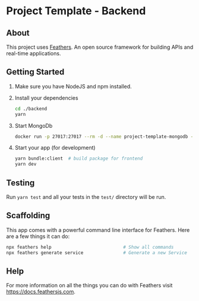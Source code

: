 # Project Template - Backend

## About

This project uses [Feathers](http://feathersjs.com).
An open source framework for building APIs and real-time applications.

## Getting Started

1. Make sure you have NodeJS and npm installed.
2. Install your dependencies

    ```bash
    cd ./backend
    yarn
    ```

3. Start MongoDb

   ```bash
   docker run -p 27017:27017 --rm -d --name project-template-mongodb -v "$(git rev-parse --show-toplevel)/data:/data/db" mongo:latest
   ```

4. Start your app (for development)

    ```bash
    yarn bundle:client  # build package for frontend
    yarn dev
    ```

## Testing

Run `yarn test` and all your tests in the `test/` directory will be run.

## Scaffolding

This app comes with a powerful command line interface for Feathers.
Here are a few things it can do:

```bash
npx feathers help                           # Show all commands
npx feathers generate service               # Generate a new Service
```

## Help

For more information on all the things you can do with Feathers visit <https://docs.feathersjs.com>.
